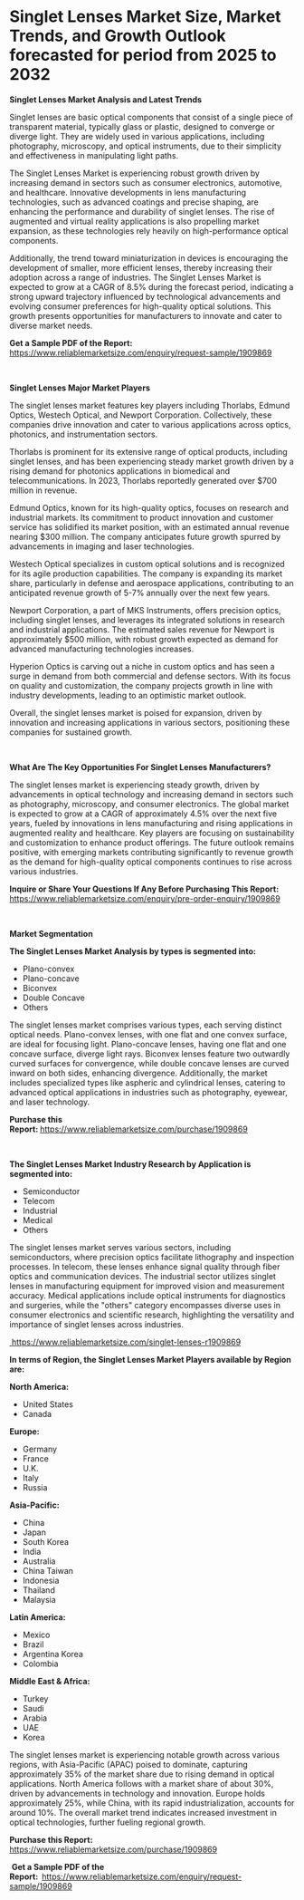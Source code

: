 <p><h1>Singlet Lenses Market Size, Market Trends, and Growth Outlook forecasted for period from 2025 to 2032</h1></p><p><strong>Singlet Lenses Market Analysis and Latest Trends</strong></p>
<p><p>Singlet lenses are basic optical components that consist of a single piece of transparent material, typically glass or plastic, designed to converge or diverge light. They are widely used in various applications, including photography, microscopy, and optical instruments, due to their simplicity and effectiveness in manipulating light paths.</p><p>The Singlet Lenses Market is experiencing robust growth driven by increasing demand in sectors such as consumer electronics, automotive, and healthcare. Innovative developments in lens manufacturing technologies, such as advanced coatings and precise shaping, are enhancing the performance and durability of singlet lenses. The rise of augmented and virtual reality applications is also propelling market expansion, as these technologies rely heavily on high-performance optical components.</p><p>Additionally, the trend toward miniaturization in devices is encouraging the development of smaller, more efficient lenses, thereby increasing their adoption across a range of industries. The Singlet Lenses Market is expected to grow at a CAGR of 8.5% during the forecast period, indicating a strong upward trajectory influenced by technological advancements and evolving consumer preferences for high-quality optical solutions. This growth presents opportunities for manufacturers to innovate and cater to diverse market needs.</p></p>
<p><strong>Get a Sample PDF of the Report:&nbsp;</strong> <a href="https://www.reliablemarketsize.com/enquiry/request-sample/1909869?utm_campaign=2565&utm_medium=2&utm_source=Github&utm_content=ia&utm_term=12042025&utm_id=singlet-lenses">https://www.reliablemarketsize.com/enquiry/request-sample/1909869</a></p>
<p>&nbsp;</p>
<p><strong>Singlet Lenses Major Market Players</strong></p>
<p><p>The singlet lenses market features key players including Thorlabs, Edmund Optics, Westech Optical, and Newport Corporation. Collectively, these companies drive innovation and cater to various applications across optics, photonics, and instrumentation sectors.</p><p>Thorlabs is prominent for its extensive range of optical products, including singlet lenses, and has been experiencing steady market growth driven by a rising demand for photonics applications in biomedical and telecommunications. In 2023, Thorlabs reportedly generated over $700 million in revenue.</p><p>Edmund Optics, known for its high-quality optics, focuses on research and industrial markets. Its commitment to product innovation and customer service has solidified its market position, with an estimated annual revenue nearing $300 million. The company anticipates future growth spurred by advancements in imaging and laser technologies.</p><p>Westech Optical specializes in custom optical solutions and is recognized for its agile production capabilities. The company is expanding its market share, particularly in defense and aerospace applications, contributing to an anticipated revenue growth of 5-7% annually over the next few years.</p><p>Newport Corporation, a part of MKS Instruments, offers precision optics, including singlet lenses, and leverages its integrated solutions in research and industrial applications. The estimated sales revenue for Newport is approximately $500 million, with robust growth expected as demand for advanced manufacturing technologies increases.</p><p>Hyperion Optics is carving out a niche in custom optics and has seen a surge in demand from both commercial and defense sectors. With its focus on quality and customization, the company projects growth in line with industry developments, leading to an optimistic market outlook.</p><p>Overall, the singlet lenses market is poised for expansion, driven by innovation and increasing applications in various sectors, positioning these companies for sustained growth.</p></p>
<p>&nbsp;</p>
<p><strong>What Are The Key Opportunities For Singlet Lenses Manufacturers?</strong></p>
<p><p>The singlet lenses market is experiencing steady growth, driven by advancements in optical technology and increasing demand in sectors such as photography, microscopy, and consumer electronics. The global market is expected to grow at a CAGR of approximately 4.5% over the next five years, fueled by innovations in lens manufacturing and rising applications in augmented reality and healthcare. Key players are focusing on sustainability and customization to enhance product offerings. The future outlook remains positive, with emerging markets contributing significantly to revenue growth as the demand for high-quality optical components continues to rise across various industries.</p></p>
<p><strong>Inquire or Share Your Questions If Any Before Purchasing This Report:</strong> <a href="https://www.reliablemarketsize.com/enquiry/pre-order-enquiry/1909869?utm_campaign=2565&utm_medium=2&utm_source=Github&utm_content=ia&utm_term=12042025&utm_id=singlet-lenses">https://www.reliablemarketsize.com/enquiry/pre-order-enquiry/1909869</a></p>
<p>&nbsp;</p>
<p><strong>Market Segmentation</strong></p>
<p><strong>The Singlet Lenses Market Analysis by types is segmented into:</strong></p>
<p><ul><li>Plano-convex</li><li>Plano-concave</li><li>Biconvex</li><li>Double Concave</li><li>Others</li></ul></p>
<p><p>The singlet lenses market comprises various types, each serving distinct optical needs. Plano-convex lenses, with one flat and one convex surface, are ideal for focusing light. Plano-concave lenses, having one flat and one concave surface, diverge light rays. Biconvex lenses feature two outwardly curved surfaces for convergence, while double concave lenses are curved inward on both sides, enhancing divergence. Additionally, the market includes specialized types like aspheric and cylindrical lenses, catering to advanced optical applications in industries such as photography, eyewear, and laser technology.</p></p>
<p><strong>Purchase this Report:&nbsp;</strong><a href="https://www.reliablemarketsize.com/purchase/1909869?utm_campaign=2565&utm_medium=2&utm_source=Github&utm_content=ia&utm_term=12042025&utm_id=singlet-lenses">https://www.reliablemarketsize.com/purchase/1909869</a></p>
<p>&nbsp;</p>
<p><strong>The Singlet Lenses Market Industry Research by Application is segmented into:</strong></p>
<p><ul><li>Semiconductor</li><li>Telecom</li><li>Industrial</li><li>Medical</li><li>Others</li></ul></p>
<p><p>The singlet lenses market serves various sectors, including semiconductors, where precision optics facilitate lithography and inspection processes. In telecom, these lenses enhance signal quality through fiber optics and communication devices. The industrial sector utilizes singlet lenses in manufacturing equipment for improved vision and measurement accuracy. Medical applications include optical instruments for diagnostics and surgeries, while the "others" category encompasses diverse uses in consumer electronics and scientific research, highlighting the versatility and importance of singlet lenses across industries.</p></p>
<p><a href="https://www.reliablemarketsize.com/singlet-lenses-r1909869?utm_campaign=2565&utm_medium=2&utm_source=Github&utm_content=ia&utm_term=12042025&utm_id=singlet-lenses">&nbsp;https://www.reliablemarketsize.com/singlet-lenses-r1909869</a></p>
<p><strong>In terms of Region, the Singlet Lenses Market Players available by Region are:</strong></p>
<p>
    <p> <strong> North America: </strong>
        <ul>
            <li>United States</li>
            <li>Canada</li>
        </ul>
        </p> 
    <p> <strong> Europe: </strong>
        <ul>
            <li>Germany</li>
            <li>France</li>
            <li>U.K.</li>
            <li>Italy</li>
            <li>Russia</li>
        </ul>
        </p> 
    <p> <strong> Asia-Pacific: </strong>
        <ul>
            <li>China</li>
            <li>Japan</li>
            <li>South Korea</li>
            <li>India</li>
            <li>Australia</li>
            <li>China Taiwan</li>
            <li>Indonesia</li>
            <li>Thailand</li>
            <li>Malaysia</li>
        </ul>
        </p> 
    <p> <strong> Latin America: </strong>
        <ul>
            <li>Mexico</li>
            <li>Brazil</li>
            <li>Argentina Korea</li>
            <li>Colombia</li>
        </ul>
        </p> 
    <p> <strong> Middle East & Africa: </strong>
        <ul>
            <li>Turkey</li>
            <li>Saudi</li>
            <li>Arabia</li>
            <li>UAE</li>
            <li>Korea</li>
        </ul>
    </p>
    </p>
<p><p>The singlet lenses market is experiencing notable growth across various regions, with Asia-Pacific (APAC) poised to dominate, capturing approximately 35% of the market share due to rising demand in optical applications. North America follows with a market share of about 30%, driven by advancements in technology and innovation. Europe holds approximately 25%, while China, with its rapid industrialization, accounts for around 10%. The overall market trend indicates increased investment in optical technologies, further fueling regional growth.</p></p>
<p><strong>Purchase this Report: </strong><a href="https://www.reliablemarketsize.com/purchase/1909869?utm_campaign=2565&utm_medium=2&utm_source=Github&utm_content=ia&utm_term=12042025&utm_id=singlet-lenses">https://www.reliablemarketsize.com/purchase/1909869</a></p>
<p>&nbsp;<strong>Get a Sample PDF of the Report:&nbsp;&nbsp;</strong><a href="https://www.reliablemarketsize.com/enquiry/request-sample/1909869?utm_campaign=2565&utm_medium=2&utm_source=Github&utm_content=ia&utm_term=12042025&utm_id=singlet-lenses">https://www.reliablemarketsize.com/enquiry/request-sample/1909869</a></p>
<p><strong></strong></p>
<p><p></p><p></p><p></p></p>